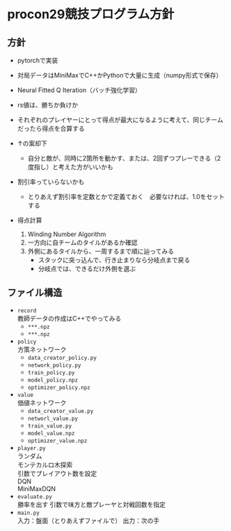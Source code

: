 # procon29競技プログラム方針

## 方針
- pytorchで実装
- 対局データはMiniMaxでC++かPythonで大量に生成（numpy形式で保存）
- Neural Fitted Q Iteration（バッチ強化学習）

- rs値は、勝ちか負けか
- それぞれのプレイヤーにとって得点が最大になるように考えて、同じチームだったら得点を合算する
- ↑の案却下
	- 自分と敵が、同時に2箇所を動かす、または、2回ずつプレーできる（2度指し）と考えた方がいいかも
- 割引率っていらないかも
	- とりあえず割引率を定数とかで定義ておく　必要なければ、1.0をセットする

- 得点計算
	1. Winding Number Algorithm
	1. 一方向に自チームのタイルがあるか確認
	1. 外側にあるタイルから、一周するまで順に辿ってみる
		* スタックに突っ込んで、行き止まりなら分岐点まで戻る
		* 分岐点では、できるだけ外側を選ぶ

## ファイル構造
* `record`  
	教師データの作成はC++でやってみる
	- `***.npz`
	- `***.npz`
* `policy`  
	方策ネットワーク
	- `data_creator_policy.py`
	- `network_policy.py`
	- `train_policy.py`
	- `model_policy.npz`
	- `optimizer_policy.npz`
* `value`  
	価値ネットワーク
	- `data_creator_value.py`
	- `networl_value.py`
	- `train_value.py`
	- `model_value.npz`
	- `optimizer_value.npz`
* `player.py`  
	ランダム  
	モンテカルロ木探索  
		引数でプレイアウト数を設定  
	DQN  
	MiniMaxDQN  
* `evaluate.py`  
	勝率を出す
	引数で味方と敵プレーヤと対戦回数を指定
* `main.py`  
	入力：盤面（とりあえずファイルで）
	出力：次の手
